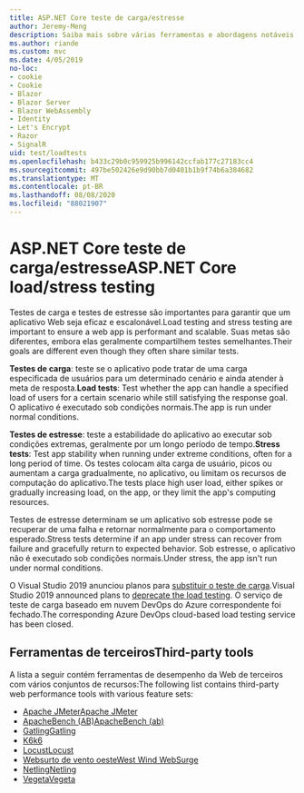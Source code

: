 ```yaml
---
title: ASP.NET Core teste de carga/estresse
author: Jeremy-Meng
description: Saiba mais sobre várias ferramentas e abordagens notáveis para teste de carga e teste de estresse ASP.NET Core aplicativos.
ms.author: riande
ms.custom: mvc
ms.date: 4/05/2019
no-loc:
- cookie
- Cookie
- Blazor
- Blazor Server
- Blazor WebAssembly
- Identity
- Let's Encrypt
- Razor
- SignalR
uid: test/loadtests
ms.openlocfilehash: b433c29b0c959925b996142ccfab177c27183cc4
ms.sourcegitcommit: 497be502426e9d90bb7d0401b1b9f74b6a384682
ms.translationtype: MT
ms.contentlocale: pt-BR
ms.lasthandoff: 08/08/2020
ms.locfileid: "88021907"
---
```

# <a name="aspnet-core-loadstress-testing"></a><span data-ttu-id="6ab7f-103">ASP.NET Core teste de carga/estresse</span><span class="sxs-lookup"><span data-stu-id="6ab7f-103">ASP.NET Core load/stress testing</span></span>

<span data-ttu-id="6ab7f-104">Testes de carga e testes de estresse são importantes para garantir que um aplicativo Web seja eficaz e escalonável.</span><span class="sxs-lookup"><span data-stu-id="6ab7f-104">Load testing and stress testing are important to ensure a web app is performant and scalable.</span></span> <span data-ttu-id="6ab7f-105">Suas metas são diferentes, embora elas geralmente compartilhem testes semelhantes.</span><span class="sxs-lookup"><span data-stu-id="6ab7f-105">Their goals are different even though they often share similar tests.</span></span>

<span data-ttu-id="6ab7f-106">**Testes de carga**: teste se o aplicativo pode tratar de uma carga especificada de usuários para um determinado cenário e ainda atender à meta de resposta.</span><span class="sxs-lookup"><span data-stu-id="6ab7f-106">**Load tests**: Test whether the app can handle a specified load of users for a certain scenario while still satisfying the response goal.</span></span> <span data-ttu-id="6ab7f-107">O aplicativo é executado sob condições normais.</span><span class="sxs-lookup"><span data-stu-id="6ab7f-107">The app is run under normal conditions.</span></span>

<span data-ttu-id="6ab7f-108">**Testes de estresse**: teste a estabilidade do aplicativo ao executar sob condições extremas, geralmente por um longo período de tempo.</span><span class="sxs-lookup"><span data-stu-id="6ab7f-108">**Stress tests**: Test app stability when running under extreme conditions, often for a long period of time.</span></span> <span data-ttu-id="6ab7f-109">Os testes colocam alta carga de usuário, picos ou aumentam a carga gradualmente, no aplicativo, ou limitam os recursos de computação do aplicativo.</span><span class="sxs-lookup"><span data-stu-id="6ab7f-109">The tests place high user load, either spikes or gradually increasing load, on the app, or they limit the app's computing resources.</span></span>

<span data-ttu-id="6ab7f-110">Testes de estresse determinam se um aplicativo sob estresse pode se recuperar de uma falha e retornar normalmente para o comportamento esperado.</span><span class="sxs-lookup"><span data-stu-id="6ab7f-110">Stress tests determine if an app under stress can recover from failure and gracefully return to expected behavior.</span></span> <span data-ttu-id="6ab7f-111">Sob estresse, o aplicativo não é executado sob condições normais.</span><span class="sxs-lookup"><span data-stu-id="6ab7f-111">Under stress, the app isn't run under normal conditions.</span></span>

<span data-ttu-id="6ab7f-112">O Visual Studio 2019 anunciou planos para [substituir o teste de carga](https://devblogs.microsoft.com/devops/cloud-based-load-testing-service-eol/).</span><span class="sxs-lookup"><span data-stu-id="6ab7f-112">Visual Studio 2019 announced plans to [deprecate the load testing](https://devblogs.microsoft.com/devops/cloud-based-load-testing-service-eol/).</span></span> <span data-ttu-id="6ab7f-113">O serviço de teste de carga baseado em nuvem DevOps do Azure correspondente foi fechado.</span><span class="sxs-lookup"><span data-stu-id="6ab7f-113">The corresponding Azure DevOps cloud-based load testing service has been closed.</span></span>

## <a name="third-party-tools"></a><span data-ttu-id="6ab7f-114">Ferramentas de terceiros</span><span class="sxs-lookup"><span data-stu-id="6ab7f-114">Third-party tools</span></span>

<span data-ttu-id="6ab7f-115">A lista a seguir contém ferramentas de desempenho da Web de terceiros com vários conjuntos de recursos:</span><span class="sxs-lookup"><span data-stu-id="6ab7f-115">The following list contains third-party web performance tools with various feature sets:</span></span>

* [<span data-ttu-id="6ab7f-116">Apache JMeter</span><span class="sxs-lookup"><span data-stu-id="6ab7f-116">Apache JMeter</span></span>](https://jmeter.apache.org/)
* [<span data-ttu-id="6ab7f-117">ApacheBench (AB)</span><span class="sxs-lookup"><span data-stu-id="6ab7f-117">ApacheBench (ab)</span></span>](https://httpd.apache.org/docs/2.4/programs/ab.html)
* [<span data-ttu-id="6ab7f-118">Gatling</span><span class="sxs-lookup"><span data-stu-id="6ab7f-118">Gatling</span></span>](https://gatling.io/)
* [<span data-ttu-id="6ab7f-119">K6</span><span class="sxs-lookup"><span data-stu-id="6ab7f-119">k6</span></span>](https://k6.io)
* [<span data-ttu-id="6ab7f-120">Locust</span><span class="sxs-lookup"><span data-stu-id="6ab7f-120">Locust</span></span>](https://locust.io/)
* [<span data-ttu-id="6ab7f-121">Websurto de vento oeste</span><span class="sxs-lookup"><span data-stu-id="6ab7f-121">West Wind WebSurge</span></span>](https://websurge.west-wind.com/)
* [<span data-ttu-id="6ab7f-122">Netling</span><span class="sxs-lookup"><span data-stu-id="6ab7f-122">Netling</span></span>](https://github.com/hallatore/Netling)
* [<span data-ttu-id="6ab7f-123">Vegeta</span><span class="sxs-lookup"><span data-stu-id="6ab7f-123">Vegeta</span></span>](https://github.com/tsenart/vegeta)